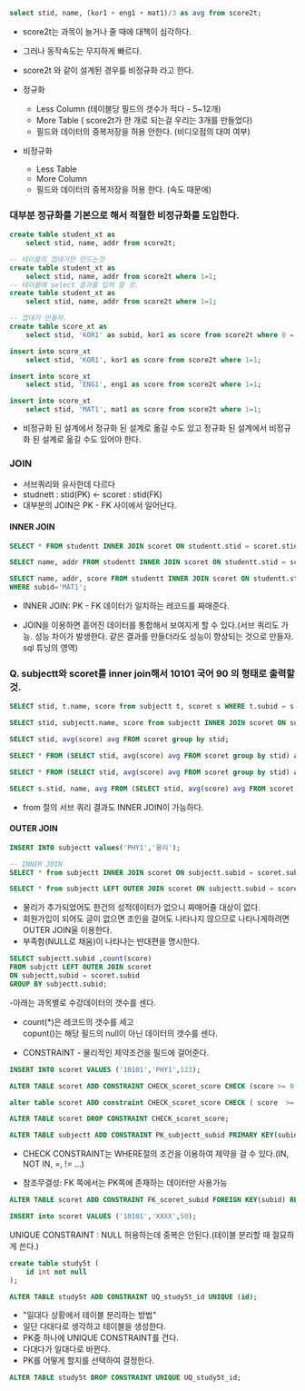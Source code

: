 ```sql
select stid, name, (kor1 + eng1 + mat1)/3 as avg from score2t;
```

- score2t는 과목이 늘거나 줄 때에 대책이 심각하다.
- 그러나 동작속도는 무지하게 빠르다.
- score2t 와 같이 설계된 경우를 비정규화 라고 한다.

- 정규화
  - Less Column (테이블당 필드의 갯수가 적다 - 5~12개)
  - More Table ( score2t가 한 개로 되는걸 우리는 3개를 만들었다)
  - 필드와 데이터의 중복저장을 허용 안한다. (비디오점의 대여 여부)
- 비정규화
  - Less Table
  - More Column
  - 필드와 데이터의 중복저장을 허용 한다. (속도 때문에)

### 대부분 정규화를 기본으로 해서 적절한 비정규화를 도입한다.

```sql
create table student_xt as
    select stid, name, addr from score2t;

-- 테이블의 껍데기만 만드는것
create table student_xt as
    select stid, name, addr from score2t where 1=1;
-- 테이블에 select 결과를 입력 할 것.
create table student_xt as
    select stid, name, addr from score2t where 1=1;
```

```sql
-- 껍데기 만들자.
create table score_xt as
    select stid, 'KOR1' as subid, kor1 as score from score2t where 0 = 1;

insert into score_xt
    select stid, 'KOR1', kor1 as score from score2t where 1=1;

insert into score_xt
    select stid, 'ENG1', eng1 as score from score2t where 1=1;

insert into score_xt
    select stid, 'MAT1', mat1 as score from score2t where 1=1;
```

- 비정규화 된 설계에서 정규화 된 설계로 옮길 수도 있고 정규화 된 설계에서 비정규화 된 설계로 옮길 수도 있어야 한다.

### JOIN

- 서브쿼리와 유사한데 다르다
- studnett : stid(PK) <- scoret : stid(FK)
- 대부분의 JOIN은 PK - FK 사이에서 일어난다.

#### INNER JOIN

```sql
SELECT * FROM studentt INNER JOIN scoret ON studentt.stid = scoret.stid;

SELECT name, addr FROM studentt INNER JOIN scoret ON studentt.stid = scoret.stid;

SELECT name, addr, score FROM studentt INNER JOIN scoret ON studentt.stid = scoret.stid
WHERE subid='MAT1';
```

- INNER JOIN: PK - FK 데이터가 일치하는 레코드를 짜매준다.

- JOIN을 이용하면 흩어진 데이터를 통합해서 보여지게 할 수 있다.(서브 쿼리도 가능. 성능 차이가 발생한다. 같은 결과를 만들더라도 성능이 향상되는 것으로 만들자. sql 튜닝의 영역)

### Q. subjectt와 scoret를 inner join해서 10101 국어 90 의 형태로 출력할 것.

```sql
SELECT stid, t.name, score from subjectt t, scoret s WHERE t.subid = s.subid;

SELECT stid, subjectt.name, score from subjectt INNER JOIN scoret ON subjectt.subid = scoret.subid;
```

```sql
SELECT stid, avg(score) avg FROM scoret group by stid;

SELECT * FROM (SELECT stid, avg(score) avg FROM scoret group by stid) as x;

SELECT * FROM (SELECT stid, avg(score) avg FROM scoret group by stid) as x INNER JOIN studentt as s ON s.stid = x.stid;

SELECT s.stid, name, avg FROM (SELECT stid, avg(score) avg FROM scoret group by stid) as x INNER JOIN studentt as s ON s.stid = x.stid;
```

- from 절의 서브 쿼리 결과도 INNER JOIN이 가능하다.

#### OUTER JOIN

```sql
INSERT INTO subjectt values('PHY1','물리');

-- INNER JOIN
SELECT * from subjectt INNER JOIN scoret ON subjectt.subid = scoret.subid;

SELECT * from subjectt LEFT OUTER JOIN scoret ON subjectt.subid = scoret.subid;
```

- 물리가 추가되었어도 한건의 성적데이터가 없으니 짜매어줄 대상이 없다.
- 회원가입이 되어도 글이 없으면 조인을 걸어도 나타나지 않으므로 나타나게하려면 OUTER JOIN울 이용한다.
- 부족함(NULL로 채움)이 나타나는 반대편을 명시한다.

```sql
SELECT subjectt.subid ,count(score)
FROM subjctt LEFT OUTER JOIN scoret
ON subjectt,subid = scoret.subid
GROUP BY subjectt.subid;
```

-아래는 과목별로 수강데이터의 갯수를 센다.

- count(\*)은 레코드의 갯수를 세고  
  copunt()는 해당 필드의 null이 아닌 데이터의 갯수를 센다.

- CONSTRAINT - 물리적인 제약조건을 필드에 걸어준다.

```sql
INSERT INTO scoret VALUES ('10101','PHY1',123);

ALTER TABLE scoret ADD CONSTRAINT CHECK_scoret_score CHECK (score >= 0 AND score <= 100);

alter table scoret ADD constraint CHECK_scoret_score CHECK ( score  >= 0 AND score <= 100);

ALTER TABLE scoret DROP CONSTRAINT CHECK_scoret_score;

ALTER TABLE subjectt ADD CONSTRAINT PK_subjectt_subid PRIMARY KEY(subid);
```

- CHECK CONSTRAINT는 WHERE절의 조건을 이용하여 제약을 걸 수 있다.(IN, NOT IN, =, != ...)

- 참조무결성: FK 쪽에서는 PK쪽에 존재하는 데이터만 사용가능

```sql
ALTER TABLE scoret ADD CONSTRAINT FK_scoret_subid FOREIGN KEY(subid) REFERENCES subjectt(subid);

INSERT into scoret VALUES ('10101','XXXX',50);
```

UNIQUE CONSTRAINT : NULL 허용하는데 중복은 안된다.(테이블 분리할 때 절묘하게 쓴다.)

```sql
create table study5t (
    id int not null
);

ALTER TABLE study5t ADD CONSTRAINT UQ_study5t_id UNIQUE (id);
```

- "일대다 상황에서 테이블 분리하는 방법"
- 일단 다대다로 생각하고 테이블을 생성한다.
- PK중 하나에 UNIQUE CONSTRAINT를 건다.
- 다대다가 일대다로 바뀐다.
- PK를 어떻게 할지를 선택하여 결정한다.

```sql
ALTER TABLE study5t DROP CONSTRAINT UNIQUE UQ_study5t_id;
```
